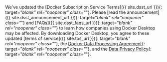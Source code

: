 <!-- This text will be included in topics containing Docker Desktop download URLs -->
<span class="no-js">We've updated the [Docker Subscription Service Terms]({{ site.dsst_url }}){: target="_blank" rel="noopener" class="_"}.
Please [read the announcement]({{ site.dsst_announcement_url }}){: target="_blank" rel="noopener" class="_"}
and [FAQs]({{ site.dsst_faqs_url }}){: target="_blank" rel="noopener" class="_"}
to learn how companies using Docker Desktop may be affected.
By downloading Docker Desktop, you agree to these updated [terms of service]({{ site.tos_url }}){: target="_blank" rel="noopener" class="_"},
the [Docker Data Processing Agreement](https://www.docker.com/legal/data-processing-agreement){: target="_blank" rel="noopener" class="_"},
and the [Data Privacy Policy](https://www.docker.com/legal/docker-privacy-policy){: target="_blank" rel="noopener" class="_"}.</span>
